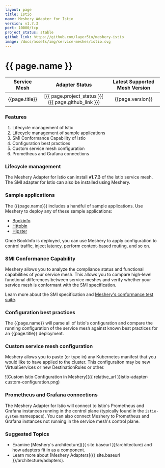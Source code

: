 ```yaml
---
layout: page
title: Istio
name: Meshery Adapter for Istio
version: v1.7.3
port: 10000/tcp
project_status: stable
github_link: https://github.com/layer5io/meshery-istio
image: /docs/assets/img/service-meshes/istio.svg
---
```


# {{ page.name }}

|  Service Mesh  |                   Adapter Status                    | Latest Supported Mesh Version |
| :------------: | :-------------------------------------------------: | :---------------------------: |
| {{page.title}} | [{{ page.project_status }}]({{ page.github_link }}) |       {{page.version}}        |

### Features

1. Lifecycle management of Istio
1. Lifecycle management of sample applications
1. SMI Conformance Capability of Istio
1. Configuration best practices
1. Custom service mesh configuration
1. Prometheus and Grafana connections

### Lifecycle management

The Meshery Adapter for Istio can install **v1.7.3** of the Istio service mesh. The SMI adapter for Istio can also be installed using Meshery.

### Sample applications

The ({{page.name}}) includes a handful of sample applications. Use Meshery to deploy any of these sample applications:

- [Bookinfo](https://github.com/istio/istio/tree/master/samples/bookinfo)
- [Httpbin](https://httpbin.org/)
- [Hipster](https://github.com/GoogleCloudPlatform/microservices-demo)

Once BookInfo is deployed, you can use Meshery to apply configuration to control traffic, inject latency, perform context-based routing, and so on.

### SMI Conformance Capability

Meshery allows you to analyze the compliance status and functional capabilities of your service mesh. This allows you to compare high-level functional differences between service meshes and verify whether your service mesh is conformant with the SMI specification.

Learn more about the SMI specification and [Meshery's conformance test suite](https://meshery.layer5.io/docs/functionality/smi-conformance).

### Configuration best practices

The {{page.name}} will parse all of Istio's configuration and compare the running configuration of the service mesh against known best practices for an {{page.title}} deployment.

### Custom service mesh configuration

Meshery allows you to paste (or type in) any Kubernetes manifest that you would like to have applied to the cluster. This configuraiton may be new VirtualServices or new DestinationRules or other.

![Custom Istio Configuration in Meshery]({{ relative_url }}istio-adapter-custom-configuration.png)

### Prometheus and Grafana connections

The Meshery Adapter for Istio will connect to Istio's Prometheus and Grafana instances running in the control plane (typically found in the `istio-system` namespace). You can also connect Meshery to Prometheus and Grafana instances not running in the service mesh's control plane.

### Suggested Topics

- Examine [Meshery's architecture]({{ site.baseurl }}/architecture) and how adapters fit in as a component.
- Learn more about [Meshery Adapters]({{ site.baseurl }}/architecture/adapters).

